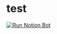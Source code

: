 # test
[![Run Notion Bot](https://github.com/KHS0828/Notion-to-Discord/actions/workflows/run.yml/badge.svg?event=schedule)](https://github.com/KHS0828/Notion-to-Discord/actions/workflows/run.yml)
